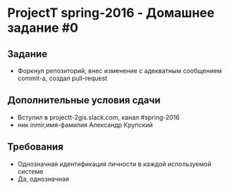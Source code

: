# ProjectT spring-2016 - Домашнее задание #0
## Задание
- Форкнул репозиторий, внес изменение с адекватным сообщением commit-а, создал pull-request

## Дополнительные условия сдачи
- Вступил в projectt-2gis.slack.com, канал #spring-2016
- ник inmir,имя-фамилия Александр Крупский

## Требования
- Однозначная идентификация личности в каждой используемой системе
- Да, однозначная
